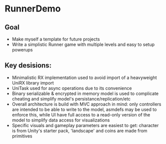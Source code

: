 # RunnerDemo

## Goal
- Make myself a template for future projects
- Write a simplistic Runner game with multiple levels and easy to setup powerups

## Key desisions:
- Minimalistic RX implementation used to avoid import of a heavyweight UniRX library import
- UniTask used for async operations due to its convenience
- Binary serializable & encrypted in memory model is used to complicate cheating and simplify model's persistance/replication/etc
- Overall architecture is build with MVC approach in mind: only controllers are intended to be able to write to the model, asmdefs may be used to enforce this, while UI have full access to a read-only version of the model to simplify data access for visualizations
- Specific visuals and gameplay parameters are easiest to get: character is from Unity's starter pack, 'landscape' and coins are made from primitives

